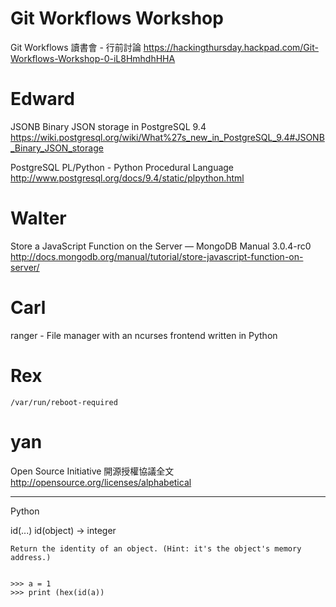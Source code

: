 # Git Workflows Workshop

Git Workflows 讀書會 - 行前討論
<https://hackingthursday.hackpad.com/Git-Workflows-Workshop-0-iL8HmhdhHHA>  

# Edward

JSONB Binary JSON storage in PostgreSQL 9.4
<https://wiki.postgresql.org/wiki/What%27s_new_in_PostgreSQL_9.4#JSONB_Binary_JSON_storage>  

PostgreSQL PL/Python - Python Procedural Language
<http://www.postgresql.org/docs/9.4/static/plpython.html>  

# Walter

Store a JavaScript Function on the Server — MongoDB Manual 3.0.4-rc0
<http://docs.mongodb.org/manual/tutorial/store-javascript-function-on-server/>  

# Carl

ranger - File manager with an ncurses frontend written in Python

# Rex



    /var/run/reboot-required


# yan

Open Source Initiative 開源授權協議全文
<http://opensource.org/licenses/alphabetical>  

--------

Python

id(...)
    id(object) -> integer
    
    Return the identity of an object. (Hint: it's the object's memory address.)


    >>> a = 1
    >>> print (hex(id(a))
